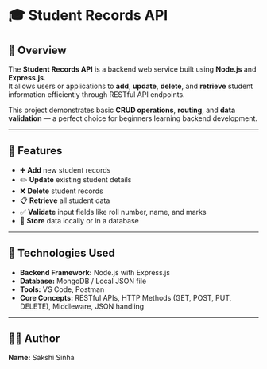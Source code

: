 # 🎓 Student Records API

## 📖 Overview  
The **Student Records API** is a backend web service built using **Node.js** and **Express.js**.  
It allows users or applications to **add**, **update**, **delete**, and **retrieve** student information efficiently through RESTful API endpoints.  

This project demonstrates basic **CRUD operations**, **routing**, and **data validation** — a perfect choice for beginners learning backend development.

---

## 🚀 Features

- ➕ **Add** new student records  
- ✏️ **Update** existing student details  
- ❌ **Delete** student records  
- 📋 **Retrieve** all student data  
- ✅ **Validate** input fields like roll number, name, and marks  
- 💾 **Store** data locally or in a database  

---

## 🧠 Technologies Used

- **Backend Framework:** Node.js with Express.js  
- **Database:** MongoDB / Local JSON file  
- **Tools:** VS Code, Postman  
- **Core Concepts:** RESTful APIs, HTTP Methods (GET, POST, PUT, DELETE), Middleware, JSON handling  

---

## 👨‍💻 Author  
**Name:** Sakshi Sinha

